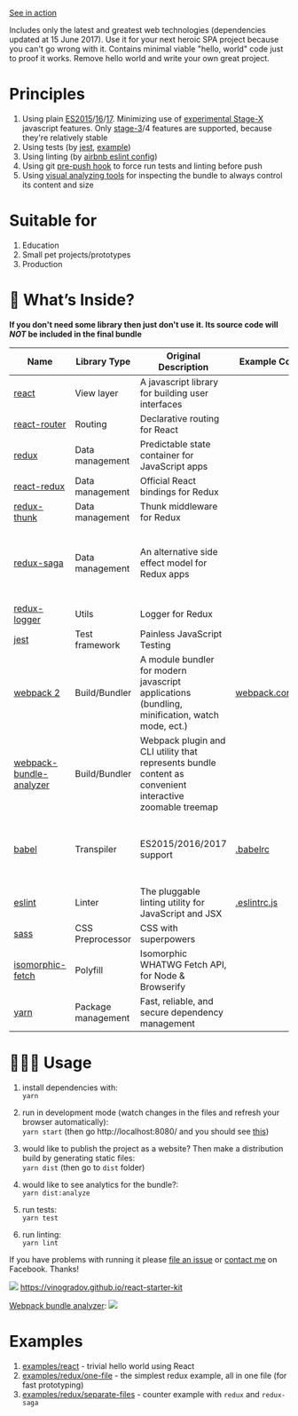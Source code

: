 [See in action](https://vinogradov.github.io/react-starter-kit)

Includes only the latest and greatest web technologies (dependencies updated at 15 June 2017). Use it for your next heroic SPA project because you can't go wrong with it. Contains minimal viable "hello, world" code just to proof it works. Remove hello world and write your own great project.

# Principles
1. Using plain [ES2015](https://babeljs.io/docs/plugins/preset-es2015/)/[16](https://babeljs.io/docs/plugins/preset-es2016/)/[17](https://babeljs.io/docs/plugins/preset-es2017/). Minimizing use of [experimental Stage-X](https://babeljs.io/docs/plugins/#presets-stage-x-experimental-presets-) javascript features. Only [stage-3](https://babeljs.io/docs/plugins/preset-stage-3/)/4 features are supported, because they're relatively stable
1. Using tests (by [jest](https://github.com/facebook/jest), [example](https://github.com/vinogradov/react-starter-kit/blob/master/src/examples/react/__tests__/hello.test.js))
1. Using linting (by [airbnb eslint config](https://github.com/airbnb/javascript))
1. Using git [pre-push hook](https://git-scm.com/book/gr/v2/Customizing-Git-Git-Hooks) to force run tests and linting before push
1. Using [visual analyzing tools](https://github.com/th0r/webpack-bundle-analyzer) for inspecting the bundle to always control its content and size

# Suitable for
1. Education
1. Small pet projects/prototypes
1. Production

# 🎁 What’s Inside?

**If you don't need some library then just don't use it. Its source code will _NOT_ be included in the final bundle**

Name | Library Type | Original Description | Example Config | Notes
---- | ---- | ------------------ | -------------- | -----
[react](https://facebook.github.io/react/) | View layer | A javascript library for building user interfaces
[react-router](https://github.com/ReactTraining/react-router) | Routing | Declarative routing for React 
[redux](https://github.com/reactjs/redux/) | Data management | Predictable state container for JavaScript apps
[react-redux](https://github.com/reactjs/react-redux) | Data management | Official React bindings for Redux
[redux-thunk](https://github.com/gaearon/redux-thunk) | Data management | Thunk middleware for Redux
[redux-saga](https://github.com/redux-saga/redux-saga) | Data management | An alternative side effect model for Redux apps | | An alternative to [redux-thunk](https://github.com/gaearon/redux-thunk). You need to `import "regenerator-runtime/runtime";` for using generators/`yield`
[redux-logger](https://github.com/evgenyrodionov/redux-logger) | Utils | Logger for Redux
[jest](https://github.com/facebook/jest) | Test framework | Painless JavaScript Testing
[webpack 2](https://webpack.js.org/) | Build/Bundler | A module bundler for modern javascript applications (bundling, minification, watch mode, ect.) | [webpack.config.js](https://github.com/vinogradov/react-starter-kit/blob/master/webpack.config.js) | Loaders: [babel-loader](https://github.com/babel/babel-loader), [eslint-loader](https://github.com/MoOx/eslint-loader), [sass-loader](https://github.com/webpack-contrib/sass-loader) 
[webpack-bundle-analyzer](https://github.com/th0r/webpack-bundle-analyzer) | Build/Bundler | Webpack plugin and CLI utility that represents bundle content as convenient interactive zoomable treemap | | 
[babel](https://babeljs.io/) | Transpiler | ES2015/2016/2017 support | [.babelrc](https://github.com/vinogradov/react-starter-kit/blob/master/.babelrc) | Plugins: [transform-object-rest-spread](http://babeljs.io/docs/plugins/transform-object-rest-spread/) (spreads are currently [at STAGE 3](https://github.com/sebmarkbage/ecmascript-rest-spread))
[eslint](http://eslint.org/) | Linter | The pluggable linting utility for JavaScript and JSX | [.eslintrc.js](https://github.com/vinogradov/react-starter-kit/blob/master/.eslintrc.js)
[sass](http://sass-lang.com/) | CSS Preprocessor | CSS with superpowers
[isomorphic-fetch](https://github.com/matthew-andrews/isomorphic-fetch) | Polyfill | Isomorphic WHATWG Fetch API, for Node & Browserify | | [whatwg-fetch](https://github.com/github/fetch) from GitHub on client,  [node-fetch](https://github.com/bitinn/node-fetch) on server
[yarn](https://yarnpkg.com/) | Package management | Fast, reliable, and secure dependency management

# 👨🏼‍💻 Usage
1. install dependencies with:  
`yarn`

1. run in development mode (watch changes in the files and refresh your browser automatically):  
`yarn start` (then go http://localhost:8080/ and you should see [this](https://vinogradov.github.io/react-starter-kit/))

1. would like to publish the project as a website? Then make a distribution build by generating static files:  
`yarn dist` (then go to `dist` folder)

1. would like to see analytics for the bundle?:  
`yarn dist:analyze`

1. run tests:  
`yarn test`

1. run linting:  
`yarn lint`

If you have problems with running it please [file an issue](https://github.com/vinogradov/react-starter-kit/issues) or [contact me](https://www.facebook.com/vadim.vinogradov) on Facebook. Thanks!

![](http://vinogradov.github.io/react-starter-kit/screenshot.png)
https://vinogradov.github.io/react-starter-kit


[Webpack bundle analyzer](https://github.com/th0r/webpack-bundle-analyzer):
![](http://vinogradov.github.io/react-starter-kit/webpack-bundle-analyzer.png)

# Examples

1. [examples/react](https://github.com/vinogradov/react-starter-kit/tree/master/src/examples/react) - trivial hello world using React
1. [examples/redux/one-file](https://github.com/vinogradov/react-starter-kit/tree/master/src/examples/redux/one-file) - the simplest redux example, all in one file (for fast prototyping)
1. [examples/redux/separate-files](https://github.com/vinogradov/react-starter-kit/tree/master/src/examples/redux/separate-files) - counter example with `redux` and `redux-saga`
